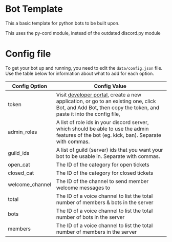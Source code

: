 # Bot Template

This a basic template for python bots to be built upon.

This uses the py-cord module, instead of the outdated discord.py module


# Config file

To get your bot up and running, you need to edit the `data/config.json` file. Use the table below for information about what to add for each option.

| Config Option   | Config Value                                                                                                                                                                                               |
|-----------------|------------------------------------------------------------------------------------------------------------------------------------------------------------------------------------------------------------|
| token           | Visit [developer portal](https://discord.com/developers/applications), create a new application, or go to an existing one, click Bot, and Add Bot, then copy the token, and paste it into the config file, |
| admin_roles     | A list of role ids in your discord server, which should be able to use the admin features of the bot (eg. kick, ban). Separate with commas.                                                                |
| guild_ids       | A list of guild (server) ids that you want your bot to be usable in. Separate with commas.                                                                                                                 |
| open_cat        | The ID of the category for open tickets                                                                                                                                                                    |
| closed_cat      | The ID of the category for closed tickets                                                                                                                                                                  |
| welcome_channel | The ID of the channel to send member welcome messages to                                                                                                                                                   |
| total           | The ID of a voice channel to list the total number of members & bots in the server                                                                                                                         |
| bots            | The ID of a voice channel to list the total number of bots in the server                                                                                                                                   |
| members         | The ID of a voice channel to list the total number of members in the server                                                                                                                                |